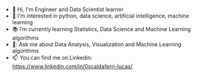 
- 👋 Hi, I'm Engineer and Data Scientist learner
- 👀 I'm interested in python, data science, artificial intelligence, machine learning
- 📚 I’m currently learning Statistics, Data Science and Machine Learning algorithms
- 💬: Ask me about Data Analysis, Visualization and Machine Learning algorithms
- 📫 You can find me on Linkedin: https://www.linkedin.com/in/0scaldaferri-lucas/
